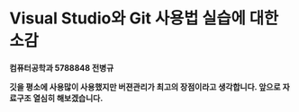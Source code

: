 <h1>  Visual Studio와 Git 사용법 실습에 대한 소감 
<h4>  컴퓨터공학과 5788848 전병규

<p> 깃을 평소에 사용많이 사용했지만 버젼관리가 최고의 장점이라고 생각합니다. 앞으로 자료구조 열심히 해보겠습니다.

